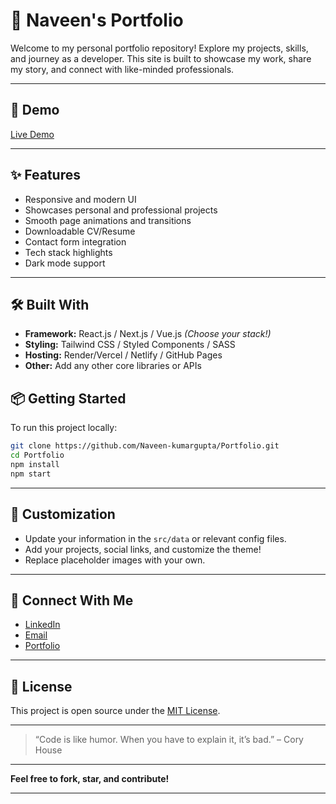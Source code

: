 # 🌟 Naveen's Portfolio


Welcome to my personal portfolio repository! Explore my projects, skills, and journey as a developer. This site is built to showcase my work, share my story, and connect with like-minded professionals.

---

## 🚀 Demo

[Live Demo](https://portfolio-kjb3.onrender.com/)

---

## ✨ Features

- Responsive and modern UI
- Showcases personal and professional projects
- Smooth page animations and transitions
- Downloadable CV/Resume
- Contact form integration
- Tech stack highlights
- Dark mode support

---

## 🛠️ Built With

- **Framework:** React.js / Next.js / Vue.js *(Choose your stack!)*
- **Styling:** Tailwind CSS / Styled Components / SASS
- **Hosting:** Render/Vercel / Netlify / GitHub Pages
- **Other:** Add any other core libraries or APIs


## 📦 Getting Started

To run this project locally:

```bash
git clone https://github.com/Naveen-kumargupta/Portfolio.git
cd Portfolio
npm install
npm start
```

---

## 📌 Customization

- Update your information in the `src/data` or relevant config files.
- Add your projects, social links, and customize the theme!
- Replace placeholder images with your own.

---

## 🤝 Connect With Me

- [LinkedIn](https://www.linkedin.com/in/naveen-gupta155/)
- [Email](mailto:naveenkumar21155@gmail.com)
- [Portfolio](https://portfolio-kjb3.onrender.com/)

---

## 📝 License

This project is open source under the [MIT License](LICENSE).

---

> “Code is like humor. When you have to explain it, it’s bad.” – Cory House

---

**Feel free to fork, star, and contribute!**

---
